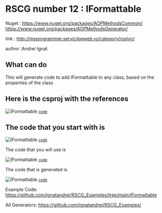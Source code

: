 
# RSCG number 12 : IFormattable

Nuget :
    https://www.nuget.org/packages/AOPMethodsCommon/
    https://www.nuget.org/packages/AOPMethodsGenerator/


link : http://msprogrammer.serviciipeweb.ro/category/roslyn/ 


author :Andrei Ignat


## What can do

This will generate code to add IFormattable to any class, based on the properties of the class

## Here is the csproj with the references

![IFormattable](http://ignatandrei.github.io/RSCG_Examples/images/IFormattable/The.csproj.png)
<small>
<a href='http://ignatandrei.github.io/RSCG_Examples/images/IFormattable/The.csproj' target='_blank'>code</a>
</small>


## The code that you start with is 


![IFormattable](http://ignatandrei.github.io/RSCG_Examples/images/IFormattable/ExistingCode.cs.png)
<small>
<a href='http://ignatandrei.github.io/RSCG_Examples/images/IFormattable/ExistingCode.cs' target='_blank'>code</a>
</small>

The code that you will use is

![IFormattable](http://ignatandrei.github.io/RSCG_Examples/images/IFormattable/Usage.cs.png)
<small>
<a href='http://ignatandrei.github.io/RSCG_Examples/images/IFormattable/Usage.cs' target='_blank'>code</a>
</small>



The code that is generated is

![IFormattable](http://ignatandrei.github.io/RSCG_Examples/images/IFormattable/GeneratedCode.cs.png)
<small>
<a href='http://ignatandrei.github.io/RSCG_Examples/images/IFormattable/GeneratedCode.cs' target='_blank'>code</a>
</small>


Example Code: <a href="https://github.com/ignatandrei/RSCG_Examples/tree/main/IFormattable" rel="noopener" target="_blank">https://github.com/ignatandrei/RSCG_Examples/tree/main/IFormattable</a>

All Generators: <a href="https://github.com/ignatandrei/RSCG_Examples/">https://github.com/ignatandrei/RSCG_Examples/</a>

